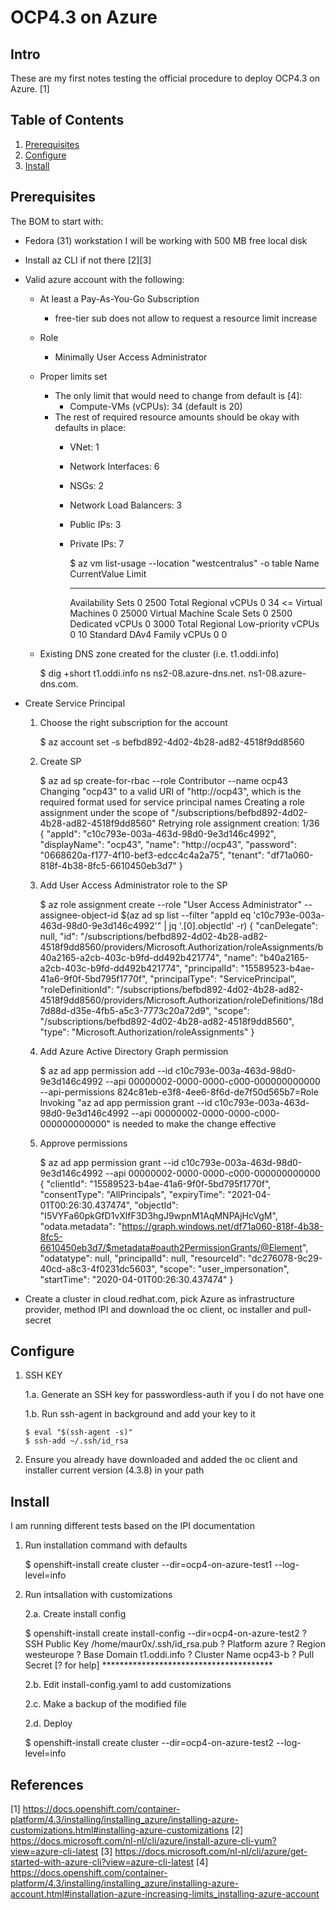 # OCP4.3 on Azure

## Intro

These are my first notes testing the official procedure to deploy OCP4.3 on Azure. [1]

## Table of Contents

 1. [Prerequisites](#Prerequisites)
 2. [Configure](#Configure)
 3. [Install](#Intall)


## Prerequisites

The BOM to start with:

 - Fedora (31) workstation I will be working with 500 MB free local disk
 - Install az CLI if not there [2][3]
 - Valid azure account with the following:
   - At least a Pay-As-You-Go Subscription
     - free-tier sub does not allow to request a resource limit increase
   - Role
     - Minimally User Access Administrator
   - Proper limits set
     - The only limit that would need to change from default is [4]:
       - Compute-VMs (vCPUs): 34 (default is 20)
     - The rest of required resource amounts should be okay with defaults in place:
       - VNet: 1
       - Network Interfaces: 6
       - NSGs: 2
       - Network Load Balancers: 3
       - Public IPs: 3
       - Private IPs: 7

            $ az vm list-usage --location "westcentralus" -o table
            Name                               CurrentValue    Limit
            ---------------------------------  --------------  -------
            Availability Sets                  0               2500
            Total Regional vCPUs               0               34      <=
            Virtual Machines                   0               25000
            Virtual Machine Scale Sets         0               2500
            Dedicated vCPUs                    0               3000
            Total Regional Low-priority vCPUs  0               10
            Standard DAv4 Family vCPUs         0               0


    - Existing DNS zone created for the cluster (i.e. t1.oddi.info)

        $ dig +short t1.oddi.info ns
        ns2-08.azure-dns.net.
        ns1-08.azure-dns.com.


  - Create Service Principal

    1. Choose the right subscription for the account

        $ az account set -s befbd892-4d02-4b28-ad82-4518f9dd8560

    2. Create SP

        $ az ad sp create-for-rbac --role Contributor --name ocp43
        Changing "ocp43" to a valid URI of "http://ocp43", which is the required format used for service principal names
        Creating a role assignment under the scope of "/subscriptions/befbd892-4d02-4b28-ad82-4518f9dd8560"
          Retrying role assignment creation: 1/36
        {
          "appId": "c10c793e-003a-463d-98d0-9e3d146c4992",
          "displayName": "ocp43",
          "name": "http://ocp43",
          "password": "0668620a-f177-4f10-bef3-edcc4c4a2a75",
          "tenant": "df71a060-818f-4b38-8fc5-6610450eb3d7"
        }


    3. Add User Access Administrator role to the SP

       $ az role assignment create --role "User Access Administrator" --assignee-object-id $(az ad sp list --filter "appId eq 'c10c793e-003a-463d-98d0-9e3d146c4992'"  | jq '.[0].objectId' -r)
      {
        "canDelegate": null,
        "id": "/subscriptions/befbd892-4d02-4b28-ad82-4518f9dd8560/providers/Microsoft.Authorization/roleAssignments/b40a2165-a2cb-403c-b9fd-dd492b421774",
        "name": "b40a2165-a2cb-403c-b9fd-dd492b421774",
        "principalId": "15589523-b4ae-41a6-9f0f-5bd795f1770f",
        "principalType": "ServicePrincipal",
        "roleDefinitionId": "/subscriptions/befbd892-4d02-4b28-ad82-4518f9dd8560/providers/Microsoft.Authorization/roleDefinitions/18d7d88d-d35e-4fb5-a5c3-7773c20a72d9",
        "scope": "/subscriptions/befbd892-4d02-4b28-ad82-4518f9dd8560",
        "type": "Microsoft.Authorization/roleAssignments"
      }


    4. Add Azure Active Directory Graph permission

       $ az ad app permission add --id c10c793e-003a-463d-98d0-9e3d146c4992 --api 00000002-0000-0000-c000-000000000000 --api-permissions 824c81eb-e3f8-4ee6-8f6d-de7f50d565b7=Role
       Invoking "az ad app permission grant --id c10c793e-003a-463d-98d0-9e3d146c4992 --api 00000002-0000-0000-c000-000000000000" is needed to make the change effective


    5. Approve permissions

       $ az ad app permission grant --id c10c793e-003a-463d-98d0-9e3d146c4992 --api 00000002-0000-0000-c000-000000000000
        {
          "clientId": "15589523-b4ae-41a6-9f0f-5bd795f1770f",
          "consentType": "AllPrincipals",
          "expiryTime": "2021-04-01T00:26:30.437474",
          "objectId": "I5VYFa60pkGfD1vXlfF3D3hgJ9wpnM1AqMNPAjHcVgM",
          "odata.metadata": "https://graph.windows.net/df71a060-818f-4b38-8fc5-6610450eb3d7/$metadata#oauth2PermissionGrants/@Element",
          "odatatype": null,
          "principalId": null,
          "resourceId": "dc276078-9c29-40cd-a8c3-4f0231dc5603",
          "scope": "user_impersonation",
          "startTime": "2020-04-01T00:26:30.437474"
        }


 - Create a cluster in cloud.redhat.com, pick Azure as infrastructure provider, method IPI and download the oc client, oc installer and pull-secret


## Configure

 1. SSH KEY

    1.a. Generate an SSH key for passwordless-auth if you I do not have one

    1.b. Run ssh-agent in background and add your key to it

        $ eval "$(ssh-agent -s)"
        $ ssh-add ~/.ssh/id_rsa


 2. Ensure you already have downloaded and added the oc client and installer current version (4.3.8) in your path


## Install

I am running different tests based on the IPI documentation

 1. Run installation command with defaults

    $ openshift-install create cluster --dir=ocp4-on-azure-test1 --log-level=info

 2. Run intsallation with customizations
 
    2.a. Create install config
    
     $ openshift-install create install-config --dir=ocp4-on-azure-test2
     ? SSH Public Key /home/maur0x/.ssh/id_rsa.pub
     ? Platform azure
     ? Region westeurope
     ? Base Domain t1.oddi.info
     ? Cluster Name ocp43-b
     ? Pull Secret [? for help] ***************************************

    2.b. Edit install-config.yaml to add customizations
    
    2.c. Make a backup of the modified file
    
    2.d. Deploy
    
     $ openshift-install create cluster --dir=ocp4-on-azure-test2 --log-level=info

## References

 [1] https://docs.openshift.com/container-platform/4.3/installing/installing_azure/installing-azure-customizations.html#installing-azure-customizations
 [2] https://docs.microsoft.com/nl-nl/cli/azure/install-azure-cli-yum?view=azure-cli-latest
 [3] https://docs.microsoft.com/nl-nl/cli/azure/get-started-with-azure-cli?view=azure-cli-latest
 [4] https://docs.openshift.com/container-platform/4.3/installing/installing_azure/installing-azure-account.html#installation-azure-increasing-limits_installing-azure-account
